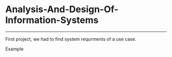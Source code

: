 # Analysis-And-Design-Of-Information-Systems
---
First project, we had to find system requrments of a use case.

Example
